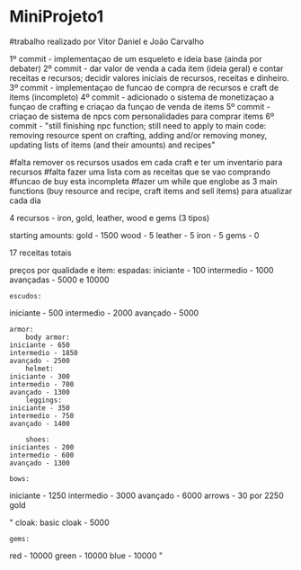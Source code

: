 # MiniProjeto1
#trabalho realizado por Vitor Daniel e João Carvalho

1º commit - implementaçao de um esqueleto e ideia base (ainda por debater)
2º commit - dar valor de venda a cada item (ideia geral) e contar receitas e recursos; decidir valores iniciais de recursos, receitas e dinheiro.
3º commit - implementaçao de funcao de compra de recursos e craft de items (incompleto)
4º commit - adicionado o sistema de monetizaçao a funçao de crafting e criaçao da funçao de venda de items
5º commit - criaçao de sistema de npcs com personalidades para comprar items
6º commit - "still finishing npc function; still need to apply to main code: removing resource spent on crafting, 
            adding and/or removing money, updating lists of items (and their amounts) and recipes"


#falta remover os recursos usados em cada craft e ter um inventario para recursos
#falta fazer uma lista com as receitas que se vao comprando
#funcao de buy esta incompleta
#fazer um while que englobe as 3 main functions (buy resource and recipe, craft items and sell items) para atualizar cada dia

4 recursos - iron, gold, leather, wood e gems (3 tipos)

starting amounts:
    gold - 1500
    wood - 5
    leather - 5
    iron - 5
    gems - 0


17 receitas totais

preços por qualidade e item:
    espadas:
iniciante - 100
intermedio - 1000
avançadas - 5000 e 10000

    escudos:
iniciante - 500
intermedio - 2000
avançado - 5000

    armor:
        body armor:
    iniciante - 650
    intermedio - 1850
    avançado - 2500
        helmet:
    iniciante - 300
    intermedio - 700
    avançado - 1300
        leggings:
    iniciante - 350
    intermedio - 750
    avançado - 1400

        shoes:
    iniciantes - 200
    intermedio - 600
    avançado - 1300

    bows:
iniciante - 1250
intermedio - 3000
avançado - 6000
arrows - 30 por 2250 gold

"
    cloak:
basic cloak - 5000

    gems:
red - 10000
green - 10000
blue - 10000
"